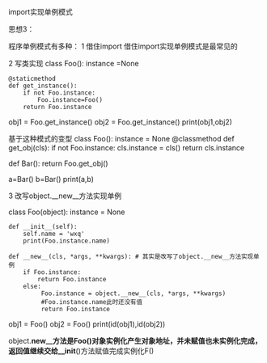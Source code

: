 

import实现单例模式



思想3：

程序单例模式有多种： 
1 借住import
借住import实现单例模式是最常见的

2 写类实现
class Foo():
    instance =None

    @staticmethod
    def get_instance():
        if not Foo.instance:
            Foo.instance=Foo()
        return Foo.instance

obj1 = Foo.get_instance()
obj2 = Foo.get_instance()
print(obj1,obj2)


基于这种模式的变型
class Foo():
    instance = None
    @classmethod
    def get_obj(cls):
        if not Foo.instance:
            cls.instance = cls()
        return cls.instance

def Bar():
    return Foo.get_obj()

a=Bar()
b=Bar()
print(a,b)




3  改写object.__new__方法实现单例

class Foo(object):
    instance = None

    def __init__(self):
        self.name = 'wxq'
        print(Foo.instance.name)
        
    def __new__(cls, *args, **kwargs): # 其实是改写了object.__new__方法实现单例
        if Foo.instance:
            return Foo.instance
        else:
             Foo.instance = object.__new__(cls, *args, **kwargs)   
             #Foo.instance.name此时还没有值
             return Foo.instance

obj1 = Foo()
obj2 = Foo()
print(id(obj1),id(obj2))

 object.__new__方法是Foo()对象实例化产生对象地址，并未赋值也未实例化完成，返回值继续交给__init__()方法赋值完成实例化F()
 
